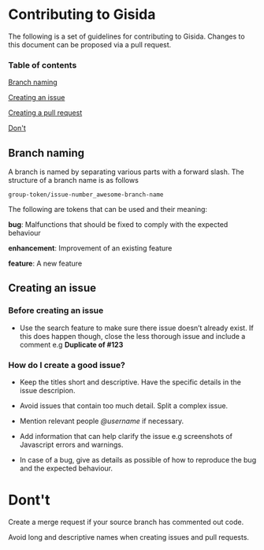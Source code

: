 # Contributing to Gisida

The following is a set of guidelines for contributing to Gisida. Changes to this document can be proposed via a pull request.

### Table of contents

[Branch naming](#branch-naming)

[Creating an issue](#creating-an-issue)

[Creating a pull request](#creating-a-pull-request)

[Don't](#don't)

## Branch naming

A branch is named by separating various parts with a forward slash. The structure of a branch name is as follows

`group-token/issue-number_awesome-branch-name`

The following are tokens that can be used and their meaning:

**bug**: Malfunctions that should be fixed to comply with the expected behaviour

**enhancement**: Improvement of an existing feature

**feature**: A new feature

## Creating an issue

### Before creating an issue

- Use the search feature to make sure there issue doesn’t already exist. If this does happen though, close the less thorough issue and include a comment e.g **Duplicate of #123**

### How do I create a good issue?

- Keep the titles short and descriptive. Have the specific details in the issue descripion.

- Avoid issues that contain too much detail. Split a complex issue.

- Mention relevant people _@username_ if necessary.

- Add information that can help clarify the issue e.g screenshots of Javascript errors and warnings.

- In case of a bug, give as details as possible of how to reproduce the bug and the expected behaviour.

# Dont't

Create a merge request if your source branch has commented out code.

Avoid long and descriptive names when creating issues and pull requests.
